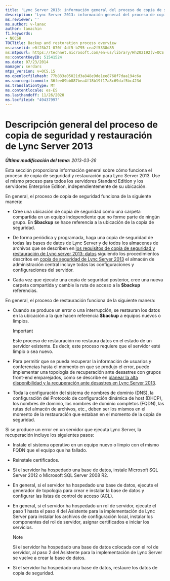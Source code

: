 ```yaml
---
title: 'Lync Server 2013: información general del proceso de copia de seguridad y restauración'
description: 'Lync Server 2013: información general del proceso de copia de seguridad y restauración.'
ms.reviewer: ''
ms.author: v-lanac
author: lanachin
f1.keywords:
- NOCSH
TOCTitle: Backup and restoration process overview
ms:assetid: e0f23b21-070f-4df5-b795-cea2f5338d85
ms:mtpsurl: https://technet.microsoft.com/en-us/library/Hh202192(v=OCS.15)
ms:contentKeyID: 51541524
ms.date: 07/23/2014
manager: serdars
mtps_version: v=OCS.15
ms.openlocfilehash: 77b833a05021d3a848e9de1ee8768f7daa194c6a
ms.sourcegitcommit: 36fee89bb887bea4f18b19f17a8c69daf5bc423d
ms.translationtype: MT
ms.contentlocale: es-ES
ms.lasthandoff: 11/26/2020
ms.locfileid: "49437997"
---
```

# <a name="backup-and-restoration-process-overview-for-lync-server-2013"></a>Descripción general del proceso de copia de seguridad y restauración de Lync Server 2013

<div data-xmlns="http://www.w3.org/1999/xhtml">

<div class="topic" data-xmlns="http://www.w3.org/1999/xhtml" data-msxsl="urn:schemas-microsoft-com:xslt" data-cs="https://msdn.microsoft.com/">

<div data-asp="https://msdn2.microsoft.com/asp">



</div>

<div id="mainSection">

<div id="mainBody">

<span> </span>

_**Última modificación del tema:** 2013-03-26_

Esta sección proporciona información general sobre cómo funciona el proceso de copia de seguridad y restauración para Lync Server 2013. Use el mismo proceso para todos los servidores Standard Edition y los servidores Enterprise Edition, independientemente de su ubicación.

En general, el proceso de copia de seguridad funciona de la siguiente manera:

  - Cree una ubicación de copia de seguridad como una carpeta compartida en un equipo independiente que no forme parte de ningún grupo. En **$backup** se hace referencia a la ubicación de la copia de seguridad.

  - De forma periódica y programada, haga una copia de seguridad de todas las bases de datos de Lync Server y de todos los almacenes de archivos que se describen en [los requisitos de copia de seguridad y restauración de Lync server 2013: datos](lync-server-2013-backup-and-restoration-requirements-data.md) siguiendo los procedimientos descritos en [copia de seguridad de Lync Server 2013](lync-server-2013-backing-up-lync-server.md) el almacén de administración central incluye todas las configuraciones y configuraciones del servidor.

  - Cada vez que ejecute una copia de seguridad posterior, cree una nueva carpeta compartida y cambie la ruta de acceso a la **$backup** referencias.

En general, el proceso de restauración funciona de la siguiente manera:

  - Cuando se produce un error o una interrupción, se restauran los datos en la ubicación a la que hacen referencia **$backup** a equipos nuevos o limpios.
    
    <div>
    

    > [!IMPORTANT]  
    > Este proceso de restauración no restaura datos en el estado de un servidor existente. Es decir, este proceso requiere que el servidor esté limpio o sea nuevo.

    
    </div>

  - Para permitir que se pueda recuperar la información de usuarios y conferencias hasta el momento en que se produjo el error, puede implementar una topología de recuperación ante desastres con grupos front-end emparejados, como se describe en [planear la alta disponibilidad y la recuperación ante desastres en Lync Server 2013](lync-server-2013-planning-for-high-availability-and-disaster-recovery.md).

  - Toda la configuración del sistema de nombres de dominio (DNS), la configuración del Protocolo de configuración dinámica de host (DHCP), los nombres de dominio, los nombres de dominio completos (FQDN), las rutas del almacén de archivos, etc., deben ser los mismos en el momento de la restauración que estaban en el momento de la copia de seguridad.

Si se produce un error en un servidor que ejecuta Lync Server, la recuperación incluye los siguientes pasos:

  - Instale el sistema operativo en un equipo nuevo o limpio con el mismo FQDN que el equipo que ha fallado.

  - Reinstale certificados.

  - Si el servidor ha hospedado una base de datos, instale Microsoft SQL Server 2012 o Microsoft SQL Server 2008 R2.

  - En general, si el servidor ha hospedado una base de datos, ejecute el generador de topología para crear e instalar la base de datos y configurar las listas de control de acceso (ACL).

  - En general, si el servidor ha hospedado un rol de servidor, ejecute el paso 1 hasta el paso 4 del Asistente para la implementación de Lync Server para instalar los archivos de configuración local, instalar los componentes del rol de servidor, asignar certificados e iniciar los servicios.
    
    <div>
    

    > [!NOTE]  
    > Si el servidor ha hospedado una base de datos colocada con el rol de servidor, al paso 2 del Asistente para la implementación de Lync Server se vuelve a crear la base de datos.

    
    </div>

  - Si el servidor ha hospedado una base de datos, restaure los datos de copia de seguridad.

</div>

<span> </span>

</div>

</div>

</div>

